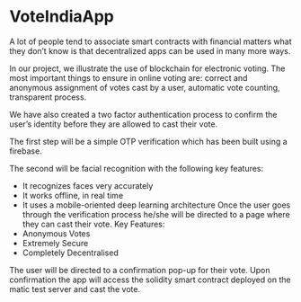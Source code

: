 # VoteIndiaApp
A lot of people tend to associate smart contracts with financial matters what they don’t know is that decentralized apps can be used in many more ways.

In our project, we illustrate the use of blockchain for electronic voting. The most important things to ensure in online voting are: correct and anonymous assignment of votes cast by a user, automatic vote counting, transparent process.

We have also created a two factor authentication process to confirm the user’s identity before they are allowed to cast their vote.

The first step will be a simple OTP verification which has been built using a firebase.

The second will be facial recognition with the following key features:​
* It recognizes faces very accurately​
* It works offline, in real time​
* It uses a mobile-oriented deep  learning architecture​
Once the user goes through the verification process he/she will be directed to a page where they can cast their vote.
Key Features:
* Anonymous Votes
* Extremely Secure
* Completely Decentralised

The user will be directed to a confirmation pop-up for their vote.
Upon confirmation the app will access the solidity smart contract deployed on the matic test server and cast the vote.
